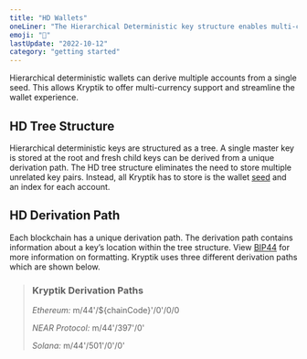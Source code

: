 ```yaml
---
title: "HD Wallets"
oneLiner: "The Hierarchical Deterministic key structure enables multi-currency wallets."
emoji: "🌲"
lastUpdate: "2022-10-12"
category: "getting started"
---
```


Hierarchical deterministic wallets can derive multiple accounts from a single seed. This allows Kryptik to offer multi-currency support and streamline the wallet experience.

## HD Tree Structure

Hierarchical deterministic keys are structured as a tree. A single master key is stored at the root and fresh child keys can be derived from a unique derivation path. The HD tree structure eliminates the need to store multiple unrelated key pairs. Instead, all Kryptik has to store is the wallet [seed](./seed) and an index for each account.

## HD Derivation Path

Each blockchain has a unique derivation path. The derivation path contains information about a key’s location within the tree structure. View [BIP44](https://github.com/bitcoin/bips/blob/master/bip-0044.mediawiki) for more information on formatting. Kryptik uses three different derivation paths which are shown below.

> ### Kryptik Derivation Paths
>
> _Ethereum:_ m/44'/${chainCode}'/0'/0/0
>
> _NEAR Protocol:_ m/44'/397'/0'
>
> _Solana:_ m/44'/501'/0'/0'

